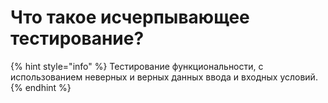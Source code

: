 # Что такое исчерпывающее тестирование?

{% hint style="info" %}
Тестирование функциональности, с использованием неверных и верных данных ввода и входных условий.
{% endhint %}

